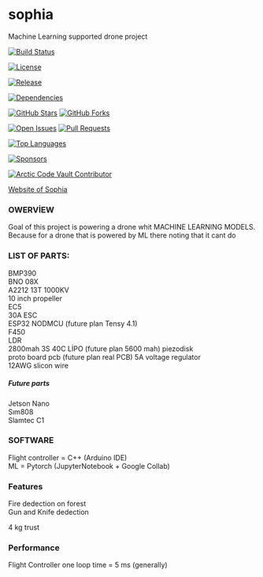 # sophia  
Machine Learning supported drone project  


<!-- Build / CI Status -->
[![Build Status](https://img.shields.io/github/actions/workflow/status/tunahanfaruk/sophia/main.yml)](https://github.com/tunahanfaruk/sophia/actions)

<!-- License -->
[![License](https://img.shields.io/github/license/tunahanfaruk/sophia)](https://github.com/tunahanfaruk/sophia/blob/main/LICENSE)

<!-- Latest Release / Version -->
[![Release](https://img.shields.io/github/v/release/tunahanfaruk/sophia)](https://github.com/tunahanfaruk/sophia/releases)

<!-- Dependencies / Vulnerabilities -->
[![Dependencies](https://img.shields.io/librariesio/github/tunahanfaruk/sophia)](https://libraries.io/github/tunahanfaruk/sophia)

<!-- Stars / Forks -->
[![GitHub Stars](https://img.shields.io/github/stars/tunahanfaruk/sophia?style=social)](https://github.com/tunahanfaruk/sophia/stargazers)
[![GitHub Forks](https://img.shields.io/github/forks/tunahanfaruk/sophia?style=social)](https://github.com/tunahanfaruk/sophia/network/members)

<!-- Issues / Pull Requests -->
[![Open Issues](https://img.shields.io/github/issues/tunahanfaruk/sophia)](https://github.com/tunahanfaruk/sophia/issues)
[![Pull Requests](https://img.shields.io/github/issues-pr/USERNAME/REPO)](https://github.com/tunahanfaruk/sophia/pulls)

<!-- Top Languages -->
[![Top Languages](https://img.shields.io/github/languages/top/tunahanfaruk/sophia)](https://github.com/tunahanfaruk/sophia)

<!-- GitHub Sponsors -->
[![Sponsors](https://img.shields.io/github/sponsors/tunahanfaruk)](https://github.com/sponsors/tunahanfaruk)

<!-- Special GitHub badges -->
[![Arctic Code Vault Contributor](https://img.shields.io/badge/Arctic%20Code%20Vault-Contributor-blue)](https://archiveprogram.github.com/)



[Website of Sophia](https://tunahanfaruk.github.io/sophia/Web_Site/index.html)


### OWERVİEW
Goal of this project is powering a drone whit MACHINE LEARNING MODELS. Because for a drone that is powered by ML there noting that it cant do  

### LIST OF PARTS:  

BMP390  
BNO 08X  
A2212 13T 1000KV  
10 inch propeller  
EC5  
30A ESC  
ESP32 NODMCU (future plan Tensy 4.1)   
F450  
LDR  
2800mah 3S 40C LİPO  (future plan 5600 mah)
piezodisk  
proto board pcb  (future plan real PCB) 
5A voltage regulator  
12AWG slicon wire  
  
##### Future  parts
Jetson Nano  
Sım808  
Slamtec C1  



### SOFTWARE  
Flight controller = C++ (Arduino IDE)  
ML = Pytorch (JupyterNotebook + Google Collab)  


### Features  
Fire dedection on forest  
Gun and Knife dedection  
  
4 kg trust  

### Performance
Flight Controller one loop time = 5 ms (generally)
